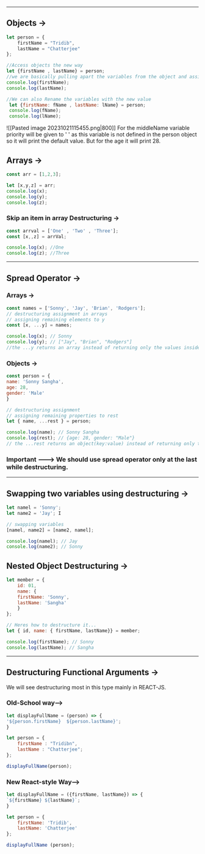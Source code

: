 - - -
## Objects ->

```javascript
let person = {
	firstName = "Tridib",
	lastName = "Chatterjee"
};

//Access objects the new way
let {firstName , lastName} = person;
//we are basically pulling apart the variables from the object and assigning them to new variables
console.log(firstName);
console.log(lastName);

//We can also Rename the variables with the new value
 let {firstName: fName , lastName: lName} = person;
 console.log(fName);
 console.log(lName);
```

![[Pasted image 20231021115455.png|800]]
For the middleName variable priority will be given to ' ' as this variable is not defined in the person object so it will print the default value.
But for the age it will print 28.

## Arrays ->

```javascript
const arr = [1,2,3];

let [x,y,z] = arr;
console.log(x);
console.log(y);
console.log(z);
```

### Skip an item in array Destructuring ->
```javascript
const arrval = ['One' , 'Two' , 'Three'];
const [x,,z] = arrVal;

console.log(x); //One
console.log(z); //Three
```
- - -
## Spread Operator ->


### Arrays ->
```javascript
const names = ['Sonny', 'Jay', 'Brian', 'Rodgers'];
// destructuring assignment in arrays
// assigning remaining elements to y
const [x, ...y] = names;

console.log(x); // Sonny
console.log(y); // ["Jay", "Brian", "Rodgers"]
//the ...y returns an array instead of returning only the values inside the array like x 
```

### Objects ->
```javascript
const person = {
name: 'Sonny Sangha',
age: 28,
gender: 'Male'
}

// destructuring assignment
// assigning remaining properties to rest
let { name, ...rest } = person;

console.log(name); // Sonny Sangha
console.log(rest); // {age: 28, gender: "Male"}
// the ...rest returns an object(key:value) instead of returning only the value like in the case of name 
```

### Important ---> We should use spread operator only at the last while destructuring.
- - - 
## Swapping two variables using destructuring ->

```javascript
let namel = 'Sonny';
let name2 = 'Jay'; I

// swapping variables
[namel, name2] = [name2, namel];

console.log(namel); // Jay
console.log(name2); // Sonny
```

## Nested Object Destructuring ->

```javascript
let member = {
	id: 01,
	name: {
	firstName: 'Sonny',
	lastName: 'Sangha'
    }
};

// Heres how to destructure it...
let { id, name: { firstName, lastName}} = member;

console.log(firstName); // Sonny
console.log(lastName); // Sangha
```
- - -
## Destructuring Functional Arguments ->

We will see destructuring most in this type mainly in REACT-JS.

### Old-School way-->
```javascript
let displayFullName = (person) => {
'${person.firstName}  ${person.lastName}';
}

let person = {
	firstName : "Tridibn",
	lastName : "Chatterjee";
};

displayFullName(person);
```

### New React-style Way-->
```javascript
let displayFullName = ({firstName, lastName}) => {
`${firstName} ${lastName}`;
}

let person = {
	firstName: 'Tridib',
	lastName: 'Chatterjee'
};

displayFullName (person);
```
